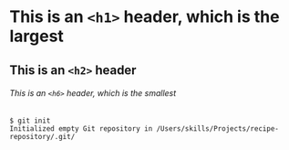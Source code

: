 # This is an `<h1>` header, which is the largest

## This is an `<h2>` header

###### This is an `<h6>` header, which is the smallest
```
$ git init
Initialized empty Git repository in /Users/skills/Projects/recipe-repository/.git/
```
